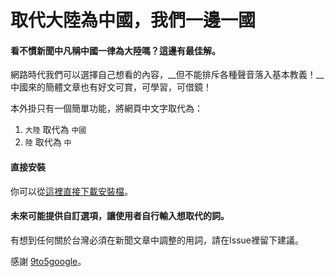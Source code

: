 # 取代大陸為中國，我們一邊一國

#### 看不慣新聞中凡稱中國一律為大陸嗎？這邊有最佳解。

網路時代我們可以選擇自己想看的內容，__但不能排斥各種聲音落入基本教義！__中國來的簡體文章也有好文可賞，可學習，可借鏡！

本外掛只有一個簡單功能，將網頁中文字取代為：

1.  `大陸` 取代為 `中國`
2.  `陸` 取代為 `中`

#### 直接安裝

你可以從[這裡直接下載安裝檔](https://github.com/cyberrob/replace-mainland-with-china/blob/master/replace_mainland_with_china.crx)。

#### 未來可能提供自訂選項，讓使用者自行輸入想取代的詞。

有想到任何關於台灣必須在新聞文章中調整的用詞，請在Issue裡留下建議。



感謝 [9to5google](http://9to5google.com/2015/06/14/how-to-make-a-chrome-extensions/)。